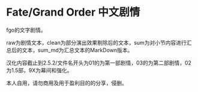 # Fate/Grand Order 中文剧情

fgo的文字剧情。

raw为剧情文本，clean为部分演出效果剔除后的文本，sum为对小节内容进行汇总后的文本，sum_md为汇总文本的MarkDown版本。

汉化内容截止到2.5.2/文件名开头为01的为第一部剧情，03的为第二部剧情，02为1.5部，9X为幕间和强化。

本人自用，请勿商用及用于盈利目的的分享，侵删。
